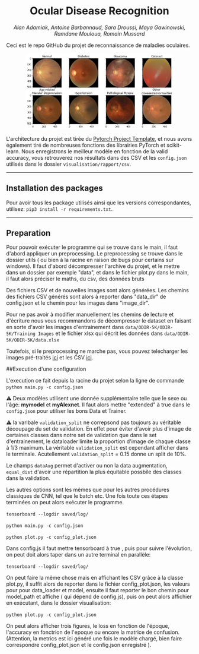# <h1 align="center">Ocular Disease Recognition</h1>
<p align="center" style="font-style:italic;">
    Alan Adamiak, Antoine Barbannaud, Sara Droussi, Maya Gawinowski, Ramdane Mouloua, Romain Mussard
</p>

Ceci est le repo GitHub du projet de reconnaissance de maladies oculaires.
<p align="center">
    <img src="./visualisation/rapport/presentation_images/eye_diseases_grid.jpg" style="width:400px;">
</p>

L'architecture du projet est tirée du [Pytorch Project Template](https://github.com/moemen95/Pytorch-Project-Template), et nous avons également tiré de nombreuses fonctions des librairies PyTorch et scikit-learn. Nous enregistrons le meilleur modèle en fonction de la valid accuracy, vous retrouverez nos résultats dans des CSV et les `config.json` utilisés dans le dossier `visualisation/rapport/csv`.

---
## Installation des packages

Pour avoir tous les package utilisés ainsi que les versions correspondantes, utilisez:
`pip3 install -r requirements.txt`.

---
## Preparation
Pour pouvoir exécuter le programme qui se trouve dans le main, il faut d'abord appliquer un preprocessing. Le preprocessing se trouve dans le dossier utils ( ou bien à la racine en raison de bugs pour certains sur windows). Il faut d'abord décompresser l'archive du projet, et le mettre dans un dossier par exemple "data", et dans le fichier plot.py dans le main, il faut alors préciser le maths, du csv, des données bruts

Des fichiers CSV et de nouvelles images sont alors générées. Les chemins des fichiers CSV générés sont alors à reporter dans "data_dir" de config.json et le chemin pour les images dans "image_dir".

Pour ne pas avoir à modifier manuellement les chemins de lecture et d'écriture nous vous recommandons de décompresser le dataset en faisant en sorte d'avoir les images d'entrainement dans `data/ODIR-5K/ODIR-5K/Training Images` et le fichier xlsx qui décrit les données dans `data/ODIR-5K/ODIR-5K/data.xlsx`

Toutefois, si le preprocessing ne marche pas, vous pouvez telecharger les images pré-traités [ici](https://mega.nz/file/1lhkDJhQ#mWqVa9TpHKEHM_BTN8EfCWxjL1eFNlxYh9fGUwoRMF4) et les CSV [ici](https://mega.nz/file/UwpmBRyQ#_Ygfeoiw6DksUEi2zlJ8pm1YKQ3MywXuubloDhVyBk0).

##Execution d'une configuration

L'execution ce fait depuis la racine du projet selon la ligne de commande `python main.py -c config.json`


:warning: Deux modèles utilisent une donnée supplémentaire telle que le sexe ou l'âge: **mymodel** et **myAlexnet**. Il faut alors mettre "extended" à true dans le `config.json` pour utiliser les bons Data et Trainer.

:warning: la varibale `validation_split` ne correpsond pas toujours au véritable découpage du set de validation. En effet pour éviter d'avoir plus d'image de certaines classes dans notre set de validation que dans le set d'entrainement, le dataloader limite la proportion d'image de chaque classe à 1/3 maximum. La véritable `validation_split` est cependant afficher dans le terminale. Acutellement `validation_split` = 0.15 donne un split de 10%.

Le champs `dataAug` permet d'activer ou non la data augmentation, `equal_dist` d'avoir une répartition la plus équitable possbile des classes dans la validation.

Les autres options sont les mêmes que pour les autres procédures classiques de CNN, tel que le batch etc. Une fois toute ces étapes terminées on peut alors exécuter le programme.


`tensorboard --logdir saved/log/`

`python main.py -c config.json`

`python plot.py -c config_plot.json`

Dans config.js il faut mettre tensorboard à true , puis pour suivre l'évolution, on peut doit alors taper dans un autre terminal en parallèle:

`tensorboard --logdir saved/log/`

On peut faire la même chose mais en affichant les CSV grâce à la classe plot.py, il suffit alors de reporter dans le fichier config_plot.json, les valeurs pour pour data_loader et model, ensuite il faut reporter le bon chemin pour model_path et affiche ( qui dépend de config.js), puis on peut alors affichier en exécutant, dans le dossier visualisation:

`python plot.py -c config_plot.json`

On peut alors afficher trois figures, le loss en fonction de l'époque, l'accuracy en fonctrion de l'epoque ou encore la matrice de confusion. (Attention, la metrics est ici généré une fois le modèle chargé, bien faire correspondre config_plot.json et le config.json enregistré ).
